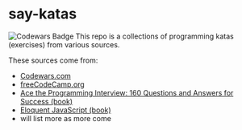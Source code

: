 # say-katas
![Codewars Badge](https://www.codewars.com/users/sayhelloelijah/badges/small)
This repo is a collections of programming katas (exercises) from various sources.

These sources come from:
* [Codewars.com](https://codewars.com)
* [freeCodeCamp.org](https://freecodecamp.com)
* [Ace the Programming Interview: 160 Questions and Answers for Success (book)](https://www.amazon.com/Ace-Programming-Interview-Questions-Answers-ebook/dp/B00D57YFQA)
* [Eloquent JavaScript (book)](https://eloquentjavascript.net/)
* will list more as more come

